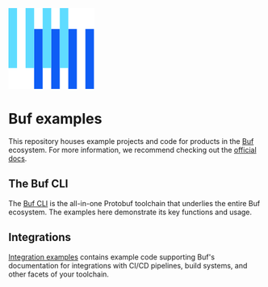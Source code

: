 ![The Buf logo](https://raw.githubusercontent.com/bufbuild/buf-examples/main/.github/buf-logo.svg)

# Buf examples

This repository houses example projects and code for products in the [Buf][buf] ecosystem. For more information, we recommend checking out the [official docs][docs].

## The Buf CLI

The [Buf CLI](cli) is the all-in-one Protobuf toolchain that underlies the entire Buf ecosystem. The examples here demonstrate its key functions and usage.

## Integrations

[Integration examples][integrations] contains example code supporting Buf's documentation for integrations with CI/CD pipelines, build systems, and other facets of your toolchain.

[buf]: https://buf.build
[cli]: (./cli)
[integrations]: (./integrations)
[docs]: https://buf.build/docs
